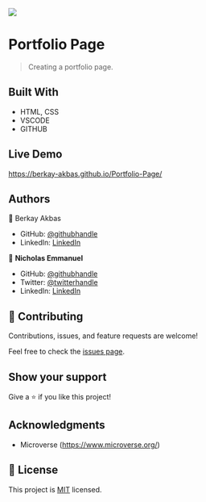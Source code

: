 ![](https://img.shields.io/badge/Microverse-blueviolet)

# Portfolio Page

> Creating a portfolio page.

## Built With

- HTML, CSS
- VSCODE
- GITHUB

## Live Demo

https://berkay-akbas.github.io/Portfolio-Page/

## Authors

👤 Berkay Akbas

- GitHub: [@githubhandle](https://github.com/berkay-akbas)
- LinkedIn: [LinkedIn](https://www.linkedin.com/in/berkay-akbas-a03b3b239/)

👤 **Nicholas Emmanuel**

- GitHub: [@githubhandle](https://github.com/NickEmma)
- Twitter: [@twitterhandle](https://twitter.com/techieEmma)
- LinkedIn: [LinkedIn](https://linkedin.com/in/nicholas-emmanuel-6b9775207)

## 🤝 Contributing

Contributions, issues, and feature requests are welcome!

Feel free to check the [issues page](../../issues/).

## Show your support

Give a ⭐️ if you like this project!

## Acknowledgments

- Microverse (https://www.microverse.org/)

## 📝 License

This project is [MIT](./MIT.md) licensed.
